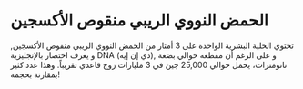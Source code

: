 # الحمض النووي الريبي منقوص الأكسجين

تحتوي الخلية البشرية الواحدة على 3 أمتار من الحمض النووي الريبي منقوص الأكسجين,
و يعرف اختصار بالإنجليزية DNA (دي إن إيه), و على الرغم أن مقطعه حوالي بضعة
نانومترات، يحمل حوالي 25,000 جين في 3 مليارات زوج قاعدي تقريباً. وهذا عدد كثير
بمقارنة بحجمه!
